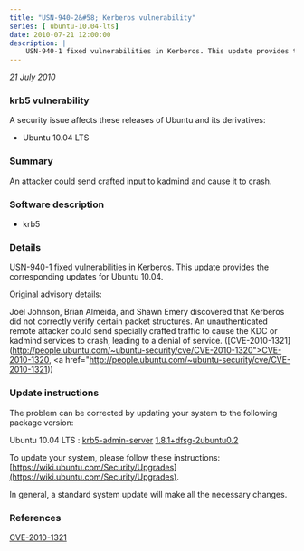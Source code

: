```yaml
---
title: "USN-940-2&#58; Kerberos vulnerability"
series: [ ubuntu-10.04-lts]
date: 2010-07-21 12:00:00
description: |
    USN-940-1 fixed vulnerabilities in Kerberos. This update provides the corresponding updates for Ubuntu 10.04.
--- 
```

 
 

*21 July 2010*

### krb5 vulnerability

A security issue affects these releases of Ubuntu and its derivatives:

* Ubuntu 10.04 LTS

### Summary

An attacker could send crafted input to kadmind and cause it to crash. 

### Software description

* krb5 

### Details

USN-940-1 fixed vulnerabilities in Kerberos. This update provides the corresponding updates for Ubuntu 10.04.

Original advisory details:

 Joel Johnson, Brian Almeida, and Shawn Emery discovered that Kerberos did not correctly verify certain packet structures. An unauthenticated remote attacker could send specially crafted traffic to cause the KDC or kadmind services to crash, leading to a denial of service. ([CVE-2010-1321](http://people.ubuntu.com/~ubuntu-security/cve/CVE-2010-1320">CVE-2010-1320</a>, <a href="http://people.ubuntu.com/~ubuntu-security/cve/CVE-2010-1321)) 

### Update instructions

The problem can be corrected by updating your system to the following package version:

Ubuntu 10.04 LTS
 : [krb5-admin-server](https://launchpad.net/ubuntu/+source/krb5) <span> [1.8.1+dfsg-2ubuntu0.2](https://launchpad.net/ubuntu/+source/krb5/1.8.1+dfsg-2ubuntu0.2) </span> 

To update your system, please follow these instructions: [https://wiki.ubuntu.com/Security/Upgrades](https://wiki.ubuntu.com/Security/Upgrades).

In general, a standard system update will make all the necessary changes. 

### References

 
 [CVE-2010-1321](http://people.ubuntu.com/~ubuntu-security/cve/CVE-2010-1321)
 

